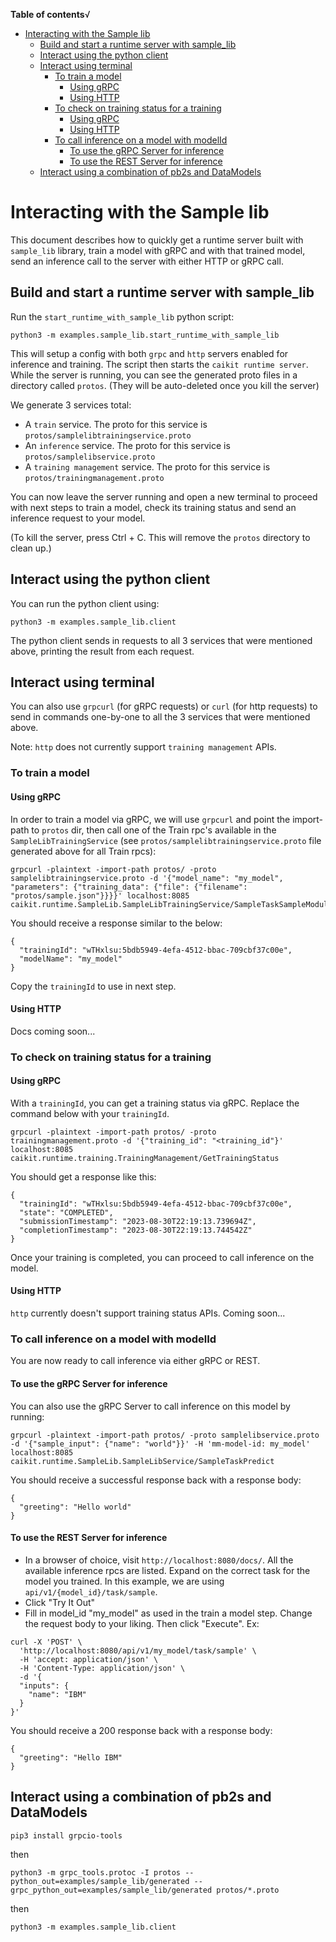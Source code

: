 **Table of contents**√
- [Interacting with the Sample lib](#interacting-with-the-sample-lib)
  - [Build and start a runtime server with sample\_lib](#build-and-start-a-runtime-server-with-sample_lib)
  - [Interact using the python client](#interact-using-the-python-client)
  - [Interact using terminal](#interact-using-terminal)
    - [To train a model](#to-train-a-model)
      - [Using gRPC](#using-grpc)
      - [Using HTTP](#using-http)
    - [To check on training status for a training](#to-check-on-training-status-for-a-training)
      - [Using gRPC](#using-grpc-1)
      - [Using HTTP](#using-http-1)
    - [To call inference on a model with modelId](#to-call-inference-on-a-model-with-modelid)
      - [To use the gRPC Server for inference](#to-use-the-grpc-server-for-inference)
      - [To use the REST Server for inference](#to-use-the-rest-server-for-inference)
  - [Interact using a combination of pb2s and DataModels](#interact-using-a-combination-of-pb2s-and-datamodels)


# Interacting with the Sample lib

This document describes how to quickly get a runtime server built with `sample_lib` library, train a model with gRPC and with that trained model, send an inference call to the server with either HTTP or gRPC call.

## Build and start a runtime server with sample_lib

Run the `start_runtime_with_sample_lib` python script:

```shell
python3 -m examples.sample_lib.start_runtime_with_sample_lib
```

This will setup a config with both `grpc` and `http` servers enabled for inference and training. The script then starts the `caikit runtime server`. While the server is running, you can see the generated proto files in a directory called `protos`. (They will be auto-deleted once you kill the server)

We generate 3 services total:
- A `train` service. The proto for this service is `protos/samplelibtrainingservice.proto`
- An `inference` service. The proto for this service is `protos/samplelibservice.proto`
- A `training management` service. The proto for this service is `protos/trainingmanagement.proto`

You can now leave the server running and open a new terminal to proceed with next steps to train a model, check its training status and send an inference request to your model.

(To kill the server, press Ctrl + C. This will remove the `protos` directory to clean up.)

## Interact using the python client

You can run the python client using:

```shell
python3 -m examples.sample_lib.client
```

The python client sends in requests to all 3 services that were mentioned above, printing the result from each request.

## Interact using terminal

You can also use `grpcurl` (for gRPC requests) or `curl` (for http requests) to send in commands one-by-one to all the 3 services that were mentioned above. 

Note: `http` does not currently support `training management` APIs.
### To train a model

#### Using gRPC

In order to train a model via gRPC, we will use `grpcurl` and point the import-path to `protos` dir, then call one of the Train rpc's available in the `SampleLibTrainingService` (see `protos/samplelibtrainingservice.proto` file generated above for all Train rpcs):

```shell
grpcurl -plaintext -import-path protos/ -proto samplelibtrainingservice.proto -d '{"model_name": "my_model", "parameters": {"training_data": {"file": {"filename": "protos/sample.json"}}}}' localhost:8085 caikit.runtime.SampleLib.SampleLibTrainingService/SampleTaskSampleModuleTrain
```

You should receive a response similar to the below:

```shell
{
  "trainingId": "wTHxlsu:5bdb5949-4efa-4512-bbac-709cbf37c00e",
  "modelName": "my_model"
}
```

Copy the `trainingId` to use in next step.

#### Using HTTP

Docs coming soon...

### To check on training status for a training

#### Using gRPC

With a `trainingId`, you can get a training status via gRPC. Replace the command below with your `trainingId`.

```shell
grpcurl -plaintext -import-path protos/ -proto trainingmanagement.proto -d '{"training_id": "<training_id"}' localhost:8085 caikit.runtime.training.TrainingManagement/GetTrainingStatus
```

You should get a response like this:

```shell
{
  "trainingId": "wTHxlsu:5bdb5949-4efa-4512-bbac-709cbf37c00e",
  "state": "COMPLETED",
  "submissionTimestamp": "2023-08-30T22:19:13.739694Z",
  "completionTimestamp": "2023-08-30T22:19:13.744542Z"
}
```
Once your training is completed, you can proceed to call inference on the model.

#### Using HTTP

`http` currently doesn't support training status APIs. Coming soon...

### To call inference on a model with modelId

You are now ready to call inference via either gRPC or REST.

#### To use the gRPC Server for inference

You can also use the gRPC Server to call inference on this model by running:
```shell
grpcurl -plaintext -import-path protos/ -proto samplelibservice.proto -d '{"sample_input": {"name": "world"}}' -H 'mm-model-id: my_model' localhost:8085 caikit.runtime.SampleLib.SampleLibService/SampleTaskPredict
```

You should receive a successful response back with a response body:
```shell
{
  "greeting": "Hello world"
}
```

#### To use the REST Server for inference

- In a browser of choice, visit `http://localhost:8080/docs/`. All the available inference rpcs are listed. Expand on the correct task for the model you trained. In this example, we are using `api/v1/{model_id}/task/sample`.
- Click "Try It Out"
- Fill in model_id "my_model" as used in the train a model step. Change the request body to your liking. Then click "Execute". Ex:

```shell
curl -X 'POST' \
  'http://localhost:8080/api/v1/my_model/task/sample' \
  -H 'accept: application/json' \
  -H 'Content-Type: application/json' \
  -d '{
  "inputs": {
    "name": "IBM"
  }
}'
```

You should receive a 200 response back with a response body:
```shell
{
  "greeting": "Hello IBM"
}
```

## Interact using a combination of pb2s and DataModels

```shell
pip3 install grpcio-tools
``````

then

```shell
python3 -m grpc_tools.protoc -I protos --python_out=examples/sample_lib/generated --grpc_python_out=examples/sample_lib/generated protos/*.proto
```

then

```shell
python3 -m examples.sample_lib.client
```